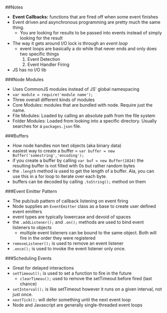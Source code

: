 ##Notes

* __Event Callbacks:__ functions that are fired off when some event
finishes
* Event driven and asynchronous programming are pretty much the same
thing.
  * You are looking for results to be passed into events instead of
  simply looking for the result
* The way it gets around I/O lock is through an _event loop_
  * event loops are basically a do while that never ends and only does
  two specific things
    1. Event Detection
    1. Event Handler Firing
* JS has no I/O lib

###Node Modules

* Uses CommonJS modules instead of JS' global namespacing
* `var module = require('module name');`
* Three overall different kinds of modules
* Core Modules: modules that are bundled with node. Require just the
name.
* File Modules: Loaded by calling an absolute path from the file system
* Folder Modules: Loaded from looking into a specific directory. Usually
searches for a `packages.json` file.

###Buffers

* How node handles non text objects (aka binary data)
* easiest way to create a buffer = `var buffer = new Buffer('somestring','encoding');`
* if you create a buffer by calling `var buf = new Buffer(1024)` the
resulting buffer is not filled with 0s but rather random bytes
* the `.length` method is used to get the length of a buffer. Ala, you
can use this in a for loop to iterate over each byte.
* buffers can be decoded by calling `.toString();` method on them

###Event Emitter Pattern

* The pub/sub pattern of callback listening on event firing
* Node supplies an `EventEmitter` class as a base to create user defined
event emitters
* event types are typically lowercase and devoid of spaces
* the `.addListener();` and `.on();` methods are used to bind event
listeners to objects
  * multiple event listeners can be bound to the same object. Both will
  fire in the order they were registered
* `removeListener();` is used to remove an event listener
* `.once();` is used to invoke the event listener only once.

###Scheduling Events

* Great for delayed interactions
* `setTimeout();` is used to set a function to fire in the future
  * `clearTimeou();` used to remove the setTimeout before fired (last
  chance)
* `setInterval();` is like setTimeout however it runs on a given
interval, not just once.
* `nextTick();` will defer something until the next event loop
* Node and Javascript are generally single-threaded event loops
